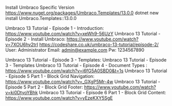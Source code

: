 Install Umbraco Specific Version
https://www.nuget.org/packages/Umbraco.Templates/13.0.0
dotnet new install Umbraco.Templates::13.0.0 

Umbraco 13 Tutorial - Episode 1 - Introduction: https://www.youtube.com/watch?v=xeWh9-56UzY
Umbraco 13 Tutorial - Episode 2 - Install Umbraco: https://www.youtube.com/watch?v=7XOU6hv2trI
	https://codeshare.co.uk/umbraco-13-tutorial/episode-2/
	User: Administrator
	Email: admin@example.com
	Pw: 1234567890
	
Umbraco 13 Tutorial - Episode 3 - Templates: Umbraco 13 Tutorial - Episode 3 - Templates
Umbraco 13 Tutorial - Episode 4 - Document Types : https://www.youtube.com/watch?v=i6fG5A0SBD0&t=1s
Umbraco 13 Tutorial - Episode 5 Part 1 - Block Grid Navigation: https://www.youtube.com/watch?v=_GXgP5Mr-4w
Umbraco 13 Tutorial - Episode 5 Part 2 - Block Grid Footer: https://www.youtube.com/watch?v=ki0DtyoYBhk
Umbraco 13 Tutorial - Episode 6 Part 1 - Block Grid Content: https://www.youtube.com/watch?v=yEzeKXY5SgE